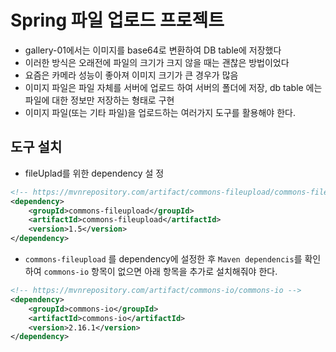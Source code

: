 # Spring 파일 업로드 프로젝트
- gallery-01에서는 이미지를 base64로 변환하여 DB table에 저장했다
- 이러한 방식은 오래전에 파일의 크기가 크지 않을 때는 괜찮은 방법이었다 
- 요즘은 카메라 성능이 좋아져 이미지 크기가 큰 경우가 많음
- 이미지 파일은 파일 자체를 서버에 업로드 하여 서버의 폴더에 저장, db table 에는 파일에 대한 정보만 저장하는 형태로 구현
- 이미지 파일(또는 기타 파일)을 업로드하는 여러가지 도구를 활용해야 한다.

## 도구 설치
- fileUplad를 위한 dependency 설 정
```xml
<!-- https://mvnrepository.com/artifact/commons-fileupload/commons-fileupload -->
<dependency>
    <groupId>commons-fileupload</groupId>
    <artifactId>commons-fileupload</artifactId>
    <version>1.5</version>
</dependency>

```
- `commons-fileupload` 를 dependency에 설정한 후 `Maven dependencis`를 확인하여 `commons-io` 항목이 없으면 아래 항목을 추가로 설치해줘야 한다.
```xml
<!-- https://mvnrepository.com/artifact/commons-io/commons-io -->
<dependency>
    <groupId>commons-io</groupId>
    <artifactId>commons-io</artifactId>
    <version>2.16.1</version>
</dependency>
```